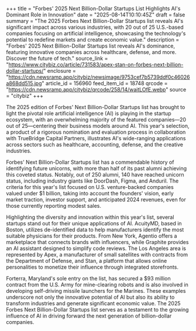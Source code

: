 +++
title = "Forbes' 2025 Next Billion-Dollar Startups List Highlights AI's Dominant Role in Innovation"
date = "2025-08-14T10:10:45Z"
draft = false
summary = "The 2025 Forbes Next Billion-Dollar Startups list reveals AI's significant impact across various industries, with 20 out of 25 U.S.-based companies focusing on artificial intelligence, showcasing the technology's potential to redefine markets and create economic value."
description = "Forbes' 2025 Next Billion-Dollar Startups list reveals AI's dominance, featuring innovative companies across healthcare, defense, and more. Discover the future of tech."
source_link = "https://www.citybiz.co/article/731583/apex-stan-on-forbes-next-billion-dollar-startups/"
enclosure = "https://cdn.newsramp.app/citybiz/newsimage/9753cef7b5739ddf0c46026a868dd515.jpg"
article_id = 156960
feed_item_id = 18748
qrcode = "https://cdn.newsramp.app/citybiz/qrcode/258/14/waitLOfE.webp"
source = "citybiz"
+++

<p>The 2025 edition of Forbes' Next Billion-Dollar Startups list has brought to light the pivotal role artificial intelligence (AI) is playing in the startup ecosystem, with an overwhelming majority of the featured companies—20 out of 25—centering their business models around AI. This year's selection, a product of a rigorous nomination and evaluation process in collaboration with TrueBridge Capital Partners, illustrates AI's wide-ranging applications across sectors such as healthcare, accounting, defense, and the creative industries.</p><p>Forbes' Next Billion-Dollar Startups list has a commendable history of identifying future unicorns, with more than half of its past alumni achieving this coveted status. Notably, out of 250 alumni, 140 have reached unicorn status, including industry giants like DoorDash, Figma, and Anduril. The criteria for this year's list focused on U.S. venture-backed companies valued under $1 billion, taking into account the founders' vision, early market traction, investor support, and anticipated 2024 revenues, even for those currently reporting modest sales.</p><p>Highlighting the diversity and innovation within this year's list, several startups stand out for their unique applications of AI. AcuityMD, based in Boston, utilizes de-identified data to help manufacturers identify the most suitable physicians for their products. From New York, Agentio offers a marketplace that connects brands with influencers, while Graphite provides an AI assistant designed to simplify code reviews. The Los Angeles area is represented by Apex, a manufacturer of small satellites with contracts from the Department of Defense, and Stan, a platform that allows online personalities to monetize their influence through integrated storefronts.</p><p>Forterra, Maryland's sole entry on the list, has secured a $93 million contract from the U.S. Army for mine-clearing robots and is also involved in developing self-driving missile launchers for the Marines. These examples underscore not only the innovative potential of AI but also its ability to transform industries and generate significant economic value. The 2025 Forbes Next Billion-Dollar Startups list serves as a testament to the growing influence of AI in driving forward the next generation of billion-dollar companies.</p>